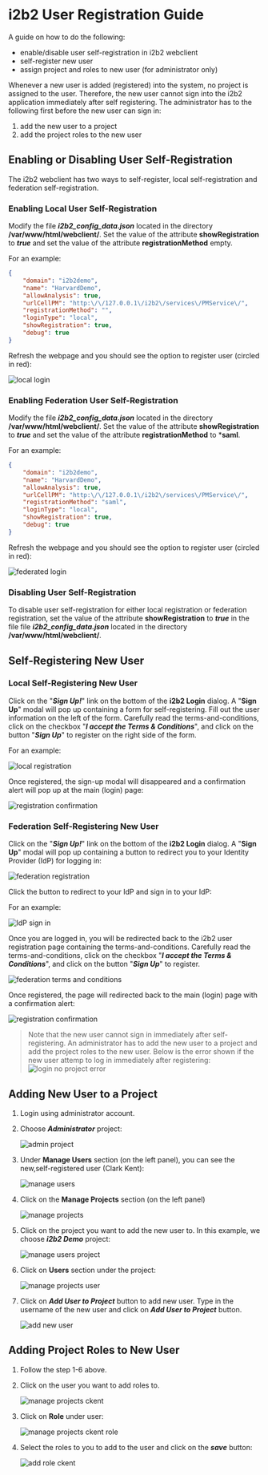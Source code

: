# i2b2 User Registration Guide

A guide on how to do the following:

- enable/disable user self-registration in i2b2 webclient
- self-register new user
- assign project and roles to new user (for administrator only)

Whenever a new user is added (registered) into the system, no project is assigned to the user.  Therefore, the new user cannot sign into the i2b2 application immediately after self registering.  The administrator has to the following first before the new user can sign in:

1. add the new user to a project
2. add the project roles to the new user

## Enabling or Disabling User Self-Registration

The i2b2 webclient has two ways to self-register, local self-registration and federation self-registration.

### Enabling Local User Self-Registration

Modify the file ***i2b2_config_data.json*** located in the directory **/var/www/html/webclient/**.  Set the value of the attribute **showRegistration** to ***true*** and set the value of the attribute **registrationMethod** empty.

For an example:

```json
{
    "domain": "i2b2demo",
    "name": "HarvardDemo",
    "allowAnalysis": true,
    "urlCellPM": "http:\/\/127.0.0.1\/i2b2\/services\/PMService\/",
    "registrationMethod": "",
    "loginType": "local",
    "showRegistration": true,
    "debug": true
}
```

Refresh the webpage and you should see the option to register user (circled in red):

![local login](local_login.png)

### Enabling Federation User Self-Registration

Modify the file ***i2b2_config_data.json*** located in the directory **/var/www/html/webclient/**.  Set the value of the attribute **showRegistration** to ***true*** and set the value of the attribute **registrationMethod** to ***saml**.

For an example:

```json
{
    "domain": "i2b2demo",
    "name": "HarvardDemo",
    "allowAnalysis": true,
    "urlCellPM": "http:\/\/127.0.0.1\/i2b2\/services\/PMService\/",
    "registrationMethod": "saml",
    "loginType": "local",
    "showRegistration": true,
    "debug": true
}
```

Refresh the webpage and you should see the option to register user (circled in red):

![federated login](federated_login.png)

### Disabling User Self-Registration

To disable user self-registration for either local registration or federation registration, set the value of the attribute **showRegistration** to ***true*** in the file file ***i2b2_config_data.json*** located in the directory **/var/www/html/webclient/**.

##  Self-Registering New User

###  Local Self-Registering New User

Click on the "***Sign Up!***" link on the bottom of the **i2b2 Login** dialog.  A "**Sign Up**" modal will pop up containing a form for self-registering.  Fill out the user information on the left of the form.  Carefully read the terms-and-conditions, click on the checkbox "***I accept the Terms & Conditions***", and click on the button "***Sign Up***" to register on the right side of the form.

For an example:

![local registration](local_signup.png)

Once registered, the sign-up modal will disappeared and a confirmation alert will pop up at the main (login) page:

![registration confirmation](registration_confirm.png)

###  Federation Self-Registering New User

Click on the "***Sign Up!***" link on the bottom of the **i2b2 Login** dialog.  A "**Sign Up**" modal will pop up containing a button to redirect you to your Identity Provider (IdP) for logging in:

![federation registration](federation_signup.png)

Click the button to redirect to your IdP and sign in to your IdP:

For an example:

![IdP sign in](idp_login.png)

Once you are logged in, you will be redirected back to the i2b2 user registration page containing the terms-and-conditions.  Carefully read the terms-and-conditions, click on the checkbox "***I accept the Terms & Conditions***", and click on the button "***Sign Up***" to register.

![federation terms and conditions](federation_terms.png)

Once registered, the page will redirected back to the main (login) page with a confirmation alert:

![registration confirmation](registration_confirm.png)

> Note that the new user cannot sign in immediately after self-registering.  An administrator has to add the new user to a project and add the project roles to the new user.  Below is the error shown if the new user attemp to log in immediately after registering:
![login no project error](login_no_project.png)

##  Adding New User to a Project

1. Login using administrator account.

2. Choose ***Administrator*** project:

   ![admin project](admin_project.png)

3. Under **Manage Users** section (on the left panel), you can see the new,self-registered user (Clark Kent):

   ![manage users](manage_users.png)

4. Click on the **Manage Projects** section (on the left panel)

   ![manage projects](manage_projects.png)

5. Click on the project you want to add the new user to.  In this example, we choose ***i2b2 Demo*** project:

   ![manage users project](manage_users_project.png)

6. Click on **Users** section under the project:

   ![manage projects user](manage_projects_users.png)

7. Click on ***Add User to Project*** button to add new user.  Type in the username of the new user and click on ***Add User to Project*** button.

   ![add new user](add_new_user.png)

##  Adding Project Roles to New User

1. Follow the step 1-6 above.

2. Click on the user you want to add roles to.

   ![manage projects ckent](manage_projects_ckent.png)

3. Click on **Role** under user:

   ![manage projects ckent role](manage_projects_ckent_role.png)

4. Select the roles to you to add to the user and click on the ***save*** button:

   ![add role ckent](add_role_ckent.png)
